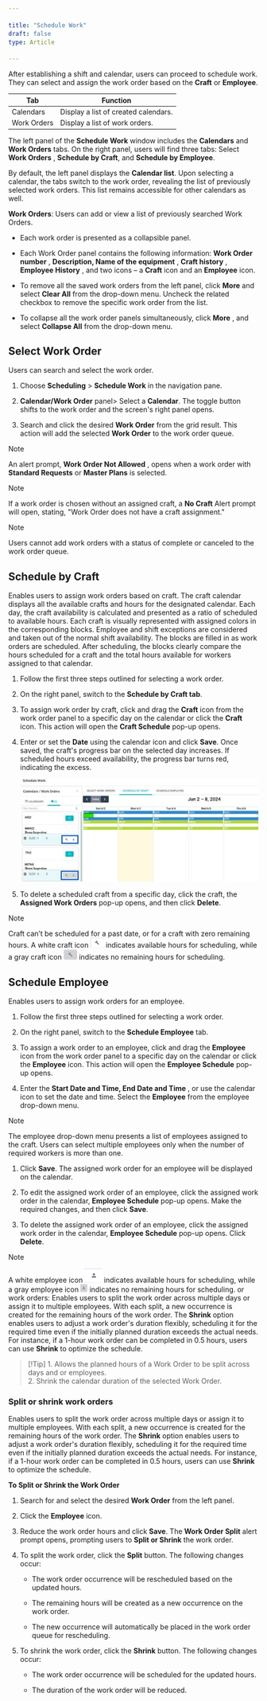 ```yaml
---  

title: "Schedule Work"  
draft: false 
type: Article

---
```


After establishing a shift and calendar, users can proceed to schedule work.
They can select and assign the work order based on the **Craft** or **Employee**.

Tab | Function  
---|---  
Calendars | Display a list of created calendars.  
Work Orders | Display a list of work orders.  
  
The left panel of the **Schedule Work** window includes the **Calendars** and
**Work Orders** tabs. On the right panel, users will find three tabs: Select
**Work Orders** , **Schedule by Craft**, and **Schedule by Employee**.

By default, the left panel displays the **Calendar list**. Upon selecting a
calendar, the tabs switch to the work order, revealing the list of previously
selected work orders. This list remains accessible for other calendars as
well.

**Work Orders**: Users can add or view a list of previously searched Work
Orders.

  * Each work order is presented as a collapsible panel.

  * Each Work Order panel contains the following information: **Work Order number** , **Description, Name of the equipment** , **Craft history** , **Employee History** , and two icons – a **Craft** icon and an **Employee** icon.

  * To remove all the saved work orders from the left panel, click **More** and select **Clear All** from the drop-down menu. Uncheck the related checkbox to remove the specific work order from the list.

  * To collapse all the work order panels simultaneously, click **More** , and select **Collapse All** from the drop-down menu.

## Select Work Order

Users can search and select the work order.

  1. Choose **Scheduling** > **Schedule Work** in the navigation pane.

  2. **Calendar/Work Order** panel> Select a **Calendar**. The toggle button shifts to the work order and the screen's right panel opens.

  3. Search and click the desired **Work Order** from the grid result. This action will add the selected **Work Order** to the work order queue.

>[!NOTE]
>An alert prompt, **Work Order Not Allowed** , opens when a work order with
**Standard Requests** or **Master Plans** is selected.

>[!NOTE]
>If a work order is chosen without an assigned craft, a **No Craft** Alert
prompt will open, stating, "Work Order does not have a craft assignment."

>[!NOTE]
>Users cannot add work orders with a status of complete or canceled to the work
order queue.

## Schedule by Craft

Enables users to assign work orders based on craft. The craft calendar
displays all the available crafts and hours for the designated calendar. Each
day, the craft availability is calculated and presented as a ratio of
scheduled to available hours. Each craft is visually represented with assigned
colors in the corresponding blocks. Employee and shift exceptions are
considered and taken out of the normal shift availability. The blocks are
filled in as work orders are scheduled. After scheduling, the blocks clearly
compare the hours scheduled for a craft and the total hours available for
workers assigned to that calendar.

  1. Follow the first three steps outlined for selecting a work order.

  2. On the right panel, switch to the **Schedule by Craft tab**.

  3. To assign work order by craft, click and drag the **Craft** icon from the work order panel to a specific day on the calendar or click the **Craft** icon. This action will open the **Craft Schedule** pop-up opens.

  4. Enter or set the **Date** using the calendar icon and click **Save**. Once saved, the craft's progress bar on the selected day increases. If scheduled hours exceed availability, the progress bar turns red, indicating the excess.

      ![](../assets/scheduling/image020.jpg)

  5. To delete a scheduled craft from a specific day, click the craft, the **Assigned Work Orders** pop-up opens, and then click **Delete**.

>[!NOTE]
>Craft can’t be scheduled for a past date, or for a craft with zero remaining
hours. A white craft icon ![](../assets/scheduling/image022.png)  indicates
available hours for scheduling, while a gray craft icon ![](../assets/scheduling/image023.png) indicates no remaining hours for
scheduling.

## Schedule Employee

Enables users to assign work orders for an employee.

  1. Follow the first three steps outlined for selecting a work order.

  2. On the right panel, switch to the **Schedule Employee** tab.

  3. To assign a work order to an employee, click and drag the **Employee** icon from the work order panel to a specific day on the calendar or click the **Employee** icon. This action will open the **Employee Schedule** pop-up opens.

  4. Enter the **Start Date and Time, End Date and Time** , or use the calendar icon to set the date and time. Select the **Employee** from the employee drop-down menu.

>[!NOTE]
>The employee drop-down menu presents a list of employees assigned to the
craft. Users can select multiple employees only when the number of required
workers is more than one.

  1. Click **Save**. The assigned work order for an employee will be displayed on the calendar.

  2. To edit the assigned work order of an employee, click the assigned work order in the calendar, **Employee Schedule** pop-up opens. Make the required changes, and then click **Save**.

  3. To delete the assigned work order of an employee, click the assigned work order in the calendar, **Employee Schedule** pop-up opens. Click **Delete**.

>[!NOTE]
>A white employee icon ![](../assets/scheduling/image026.png)  indicates
available hours for scheduling, while a gray employee
icon ![](../assets/scheduling/image027.png)   indicates no remaining hours
for scheduling. or work orders: Enables users to split the work order across
multiple days or assign it to multiple employees. With each split, a new
occurrence is created for the remaining hours of the work order. The
**Shrink** option enables users to adjust a work order's duration flexibly,
scheduling it for the required time even if the initially planned duration
exceeds the actual needs. For instance, if a 1-hour work order can be
completed in 0.5 hours, users can use **Shrink** to optimize the schedule.

>[!Tip] 1. Allows the planned hours of a Work Order to be split across days and or employees.<br>2. Shrink the calendar duration of the selected Work Order. 

### Split or shrink work orders

Enables users to split the work order across multiple days or assign it to
multiple employees. With each split, a new occurrence is created for the
remaining hours of the work order. The **Shrink** option enables users to
adjust a work order's duration flexibly, scheduling it for the required time
even if the initially planned duration exceeds the actual needs. For instance,
if a 1-hour work order can be completed in 0.5 hours, users can use **Shrink**
to optimize the schedule.

**To Split or Shrink the Work Order**

  1. Search for and select the desired **Work Order** from the left panel.

  2. Click the **Employee** icon.

  3. Reduce the work order hours and click **Save**. The **Work Order Split** alert prompt opens, prompting users to **Split or Shrink** the work order.

  4. To split the work order, click the **Split** button. The following changes occur:

     * The work order occurrence will be rescheduled based on the updated hours.

     * The remaining hours will be created as a new occurrence on the work order.

     * The new occurrence will automatically be placed in the work order queue for rescheduling.

  5. To shrink the work order, click the **Shrink** button. The following changes occur:

     * The work order occurrence will be scheduled for the updated hours.

     * The duration of the work order will be reduced.

